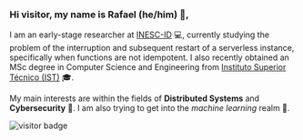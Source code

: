 ### Hi visitor, my name is Rafael (he/him) 👋,

I am an early-stage researcher at [INESC-ID](https://www.inesc-id.pt/) 💻, currently studying the problem of the interruption and subsequent restart of a serverless instance, specifically when functions are not idempotent. I also recently obtained an MSc degree in Computer Science and Engineering from [Instituto Superior Técnico (IST)](https://tecnico.ulisboa.pt/) 🎓.

My main interests are within the fields of **Distributed Systems** and **Cybersecurity** 🧐. I am also trying to get into the *machine learning* realm 🤖.


<p  align="left">
<img src="https://visitor-badge.laobi.icu/badge?page_id=rafael-c-alexandre" alt="visitor badge"/>       
</p>

<!--
Here are some ideas to get you started:

- 🔭 I’m currently working on ...
- 🌱 I’m currently learning ...
- 👯 I’m looking to collaborate on ...
- 🤔 I’m looking for help with ...
- 💬 Ask me about ...
- 📫 How to reach me: ...
- 😄 Pronouns: ...
- ⚡ Fun fact: ...
-->

